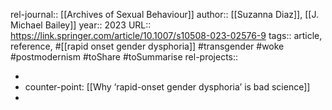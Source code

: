 rel-journal:: [[Archives of Sexual Behaviour]]
author:: [[Suzanna Diaz]], [[J. Michael Bailey]]
year:: 2023
URL:: https://link.springer.com/article/10.1007/s10508-023-02576-9
tags:: article, reference, #[[rapid onset gender dysphoria]] #transgender #woke #postmodernism #toShare #toSummarise
rel-projects::


-
- counter-point: [[Why ‘rapid-onset gender dysphoria’ is bad science]]
-
